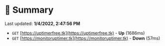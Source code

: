 # 📖 Summary
Last updated: **1/4/2022, 2:47:56 PM**

- `GET` [https://uptimerfree.tk](https://uptimerfree.tk) - **Up** (1686ms)
- `GET` [https://monitoruptimer.tk](https://monitoruptimer.tk) - **Down** (57ms)
